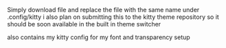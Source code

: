 Simply download file and replace the file with the same name under .config/kitty  i also plan on submitting this to the kitty theme repository  so it should be soon available in the built in theme switcher 

also contains my kitty config for my font and transparency setup
